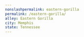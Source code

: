 ```yaml
---
﻿nonslashpermalink: eastern-gorilla
permalink: /eastern-gorilla/
alley: Eastern Gorilla
city: Memphis
state: Tennessee
---
```


